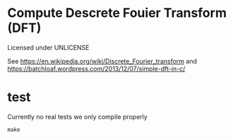 # Compute Descrete Fouier Transform (DFT)

Licensed under UNLICENSE

See https://en.wikipedia.org/wiki/Discrete_Fourier_transform and
https://batchloaf.wordpress.com/2013/12/07/simple-dft-in-c/

# test
Currently no real tests we only compile properly
```
make
```
